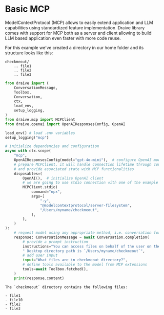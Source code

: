 # Basic MCP

ModelContextProtocol (MCP) allows to easily extend application and LLM capabilities using
standardized feature implementation. Draive library comes with support for MCP both as a server and
client allowing to build LLM based application even faster with more code reuse.

For this example we've created a directory in our home folder and its structure looks like this:

```
checkmeout/
    .. file1
    .. file2
    .. file3
```

```python
from draive import (
    ConversationMessage,
    Toolbox,
    Conversation,
    ctx,
    load_env,
    setup_logging,
)
from draive.mcp import MCPClient
from draive.openai import OpenAIResponsesConfig, OpenAI

load_env() # load .env variables
setup_logging("mcp")

# initialize dependencies and configuration
async with ctx.scope(
    "mcp",
    OpenAIResponsesConfig(model="gpt-4o-mini"),  # configure OpenAI model
    # prepare MCPClient, it will handle connection lifetime through context
    # and provide associated state with MCP functionalities
    disposables=(
        OpenAI(),  # initialize OpenAI client
        # we are going to use stdio connection with one of the example servers
        MCPClient.stdio(
            command="npx",
            args=[
                "-y",
                "@modelcontextprotocol/server-filesystem",
                "/Users/myname/checkmeout",
            ],
        ),
    )
):
    # request model using any appropriate method, i.e. conversation for chat
    response: ConversationMessage = await Conversation.completion(
        # provide a prompt instruction
        instructions="You can access files on behalf of the user on their machine using available tools."
        " Desktop directory path is `/Users/myname/checkmeout`",
        # add user input
        input="What files are in checkmeout directory?",
        # define tools available to the model from MCP extensions
        tools=await Toolbox.fetched(),
    )
    print(response.content)
```

```
The `checkmeout` directory contains the following files:

- file1
- file10
- file2
- file3
```
